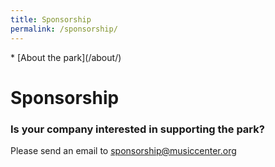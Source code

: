 ```yaml
---
title: Sponsorship
permalink: /sponsorship/
---
```


<nav markdown="1">
* [About the park](/about/)
</nav>

Sponsorship
==========

### Is your company interested in supporting the park?

Please send an email to [sponsorship@musiccenter.org](sponsorship@musiccenter.org)
